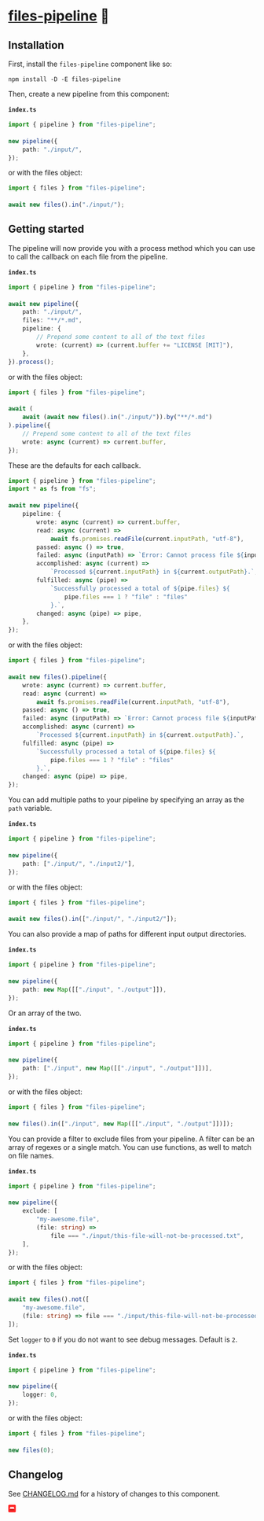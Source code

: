 # [files-pipeline] 🧪

## Installation

First, install the `files-pipeline` component like so:

```
npm install -D -E files-pipeline
```

Then, create a new pipeline from this component:

**`index.ts`**

```ts
import { pipeline } from "files-pipeline";

new pipeline({
	path: "./input/",
});
```

or with the files object:

```ts
import { files } from "files-pipeline";

await new files().in("./input/");
```

## Getting started

The pipeline will now provide you with a process method which you can use to
call the callback on each file from the pipeline.

**`index.ts`**

```ts
import { pipeline } from "files-pipeline";

await new pipeline({
	path: "./input/",
	files: "**/*.md",
	pipeline: {
		// Prepend some content to all of the text files
		wrote: (current) => (current.buffer += "LICENSE [MIT]"),
	},
}).process();
```

or with the files object:

```ts
import { files } from "files-pipeline";

await (
	await (await new files().in("./input/")).by("**/*.md")
).pipeline({
	// Prepend some content to all of the text files
	wrote: async (current) => current.buffer,
});
```

These are the defaults for each callback.

```ts
import { pipeline } from "files-pipeline";
import * as fs from "fs";

await new pipeline({
	pipeline: {
		wrote: async (current) => current.buffer,
		read: async (current) =>
			await fs.promises.readFile(current.inputPath, "utf-8"),
		passed: async () => true,
		failed: async (inputPath) => `Error: Cannot process file ${inputPath}!`,
		accomplished: async (current) =>
			`Processed ${current.inputPath} in ${current.outputPath}.`,
		fulfilled: async (pipe) =>
			`Successfully processed a total of ${pipe.files} ${
				pipe.files === 1 ? "file" : "files"
			}.`,
		changed: async (pipe) => pipe,
	},
});
```

or with the files object:

```ts
import { files } from "files-pipeline";

await new files().pipeline({
	wrote: async (current) => current.buffer,
	read: async (current) =>
		await fs.promises.readFile(current.inputPath, "utf-8"),
	passed: async () => true,
	failed: async (inputPath) => `Error: Cannot process file ${inputPath}!`,
	accomplished: async (current) =>
		`Processed ${current.inputPath} in ${current.outputPath}.`,
	fulfilled: async (pipe) =>
		`Successfully processed a total of ${pipe.files} ${
			pipe.files === 1 ? "file" : "files"
		}.`,
	changed: async (pipe) => pipe,
});
```

You can add multiple paths to your pipeline by specifying an array as the `path`
variable.

**`index.ts`**

```ts
import { pipeline } from "files-pipeline";

new pipeline({
	path: ["./input/", "./input2/"],
});
```

or with the files object:

```ts
import { files } from "files-pipeline";

await new files().in(["./input/", "./input2/"]);
```

You can also provide a map of paths for different input output directories.

**`index.ts`**

```ts
import { pipeline } from "files-pipeline";

new pipeline({
	path: new Map([["./input", "./output"]]),
});
```

Or an array of the two.

**`index.ts`**

```ts
import { pipeline } from "files-pipeline";

new pipeline({
	path: ["./input", new Map([["./input", "./output"]])],
});
```

or with the files object:

```ts
import { files } from "files-pipeline";

new files().in(["./input", new Map([["./input", "./output"]])]);
```

You can provide a filter to exclude files from your pipeline. A filter can be an
array of regexes or a single match. You can use functions, as well to match on
file names.

**`index.ts`**

```ts
import { pipeline } from "files-pipeline";

new pipeline({
	exclude: [
		"my-awesome.file",
		(file: string) =>
			file === "./input/this-file-will-not-be-processed.txt",
	],
});
```

or with the files object:

```ts
import { files } from "files-pipeline";

await new files().not([
	"my-awesome.file",
	(file: string) => file === "./input/this-file-will-not-be-processed.txt",
]);
```

Set `logger` to `0` if you do not want to see debug messages. Default is `2`.

**`index.ts`**

```ts
import { pipeline } from "files-pipeline";

new pipeline({
	logger: 0,
});
```

or with the files object:

```ts
import { files } from "files-pipeline";

new files(0);
```

[files-pipeline]: https://npmjs.org/files-pipeline

## Changelog

See [CHANGELOG.md](CHANGELOG.md) for a history of changes to this component.

[![Lightrix logo](https://raw.githubusercontent.com/Lightrix/npm/main/.github/img/favicon.png "Built with Lightrix/npm")](https://github.com/Lightrix/npm)
